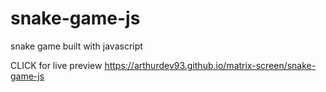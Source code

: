 # snake-game-js
snake game built with javascript

CLICK for live preview
https://arthurdev93.github.io/matrix-screen/snake-game-js

